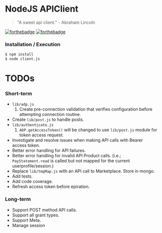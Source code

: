 # NodeJS APIClient 

> "A sweet api client." - Abraham Lincoln



[![forthebadge](http://forthebadge.com/images/badges/uses-badges.svg)](http://forthebadge.com) [![forthebadge](http://forthebadge.com/images/badges/gluten-free.svg)](http://forthebadge.com)
### Installation / Execution 


```sh
$ npm install
$ node client.js
```

# TODOs

### Short-term
* `lib/adp.js`
    1. Create pre-connection validation that verifies configuration before attempting connection routine.
* Create `lib/post.js` to handle posts. 
* `lib/authenticate.js` 
    1. `ADP.getAccessToken()` will be changed to use `lib/post.js` module for token access request.
* Investigate and resolve issues when making API calls with Bearer access token. 
* Better error handling for API failures. 
* Better error handling for invalid API Product calls. (i.e.; `PayStatement.read` is called but not mapped for the current userprofile/session.)
* Replace `lib/tmpMap.js` with an API call to Marketplace. Store in mongo. 
* Add tests. 
* Add code coverage. 
* Refresh access token before epiration.

### Long-term
* Support POST method API calls. 
* Support all grant types. 
* Support Meta.
* Manage session